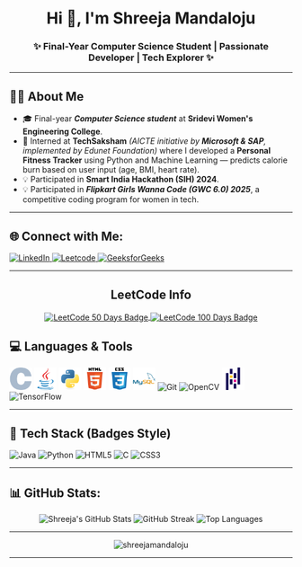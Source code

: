 <!-- Profile Header -->
<h1 align="center">Hi 👋, I'm Shreeja Mandaloju</h1>
<h3 align="center">✨ Final-Year Computer Science Student | Passionate Developer | Tech Explorer ✨</h3>

---

## 👩‍💻 About Me

- 🎓 Final-year ***Computer Science student*** at **Sridevi Women's Engineering College**.
- 🤖 Interned at **TechSaksham** *(AICTE initiative by **Microsoft & SAP**, implemented by Edunet Foundation)* where I developed a **Personal Fitness Tracker** using Python and Machine Learning — predicts calorie burn based on user input (age, BMI, heart rate).
- 💡 Participated in **Smart India Hackathon (SIH) 2024**.
- 💡 Participated in ***Flipkart Girls Wanna Code (GWC 6.0) 2025***, a competitive coding program for women in tech.

---

## 🌐 Connect with Me:

<p align="left">
  <a href="https://linkedin.com/in/shreejamandaloju" target="_blank">
    <img src="https://raw.githubusercontent.com/rahuldkjain/github-profile-readme-generator/master/src/images/icons/Social/linked-in-alt.svg" alt="LinkedIn" height="30" width="40" />
  </a>
  <a href="https://www.leetcode.com/shreejam21" target="_blank">
    <img src="https://raw.githubusercontent.com/rahuldkjain/github-profile-readme-generator/master/src/images/icons/Social/leet-code.svg" alt="Leetcode" height="30" width="40" />
  </a>
  <a href="https://auth.geeksforgeeks.org/user/shreejamandaloju" target="_blank">
    <img src="https://raw.githubusercontent.com/rahuldkjain/github-profile-readme-generator/master/src/images/icons/Social/geeks-for-geeks.svg" alt="GeeksforGeeks" height="30" width="40" />
  </a>
</p>

---

<div align="center"> 
  <h2 align="center">LeetCode Info</h2>  
  <p align="center">
    <!-- 50 Days Badge -->
    <a href="https://leetcode.com/ShreejaMandaloju/" target="_blank">
      <img align="center" src="https://assets.leetcode.com/static_assets/marketing/2024-50.gif" alt="LeetCode 50 Days Badge" height="200" width="200" />
    </a>
    <!-- 100 Days Badge -->
    <a href="https://leetcode.com/ShreejaMandaloju/" target="_blank">
      <img align="center" src="https://assets.leetcode.com/static_assets/marketing/2024-100.gif" alt="LeetCode 100 Days Badge" height="200" width="200" />
    </a>
  </p>
</div>

## 💻 Languages & Tools

<p align="left">
  <img src="https://raw.githubusercontent.com/devicons/devicon/master/icons/c/c-original.svg" alt="C" width="40" height="40"/>
  <img src="https://raw.githubusercontent.com/devicons/devicon/master/icons/java/java-original.svg" alt="Java" width="40" height="40"/>
  <img src="https://raw.githubusercontent.com/devicons/devicon/master/icons/python/python-original.svg" alt="Python" width="40" height="40"/>
  <img src="https://raw.githubusercontent.com/devicons/devicon/master/icons/html5/html5-original-wordmark.svg" alt="HTML" width="40" height="40"/>
  <img src="https://raw.githubusercontent.com/devicons/devicon/master/icons/css3/css3-original-wordmark.svg" alt="CSS" width="40" height="40"/>
  <img src="https://raw.githubusercontent.com/devicons/devicon/master/icons/mysql/mysql-original-wordmark.svg" alt="MySQL" width="40" height="40"/>
  <img src="https://www.vectorlogo.zone/logos/git-scm/git-scm-icon.svg" alt="Git" width="40" height="40"/>
  <img src="https://www.vectorlogo.zone/logos/opencv/opencv-icon.svg" alt="OpenCV" width="40" height="40"/>
  <img src="https://raw.githubusercontent.com/devicons/devicon/2ae2a900d2f041da66e950e4d48052658d850630/icons/pandas/pandas-original.svg" alt="Pandas" width="40" height="40"/>
  <img src="https://www.vectorlogo.zone/logos/tensorflow/tensorflow-icon.svg" alt="TensorFlow" width="40" height="40"/>
</p>

---

## 🧠 Tech Stack (Badges Style)

![Java](https://img.shields.io/badge/java-%23ED8B00.svg?style=for-the-badge&logo=openjdk&logoColor=white) 
![Python](https://img.shields.io/badge/python-3670A0?style=for-the-badge&logo=python&logoColor=ffdd54) 
![HTML5](https://img.shields.io/badge/html5-%23E34F26.svg?style=for-the-badge&logo=html5&logoColor=white) 
![C](https://img.shields.io/badge/c-%2300599C.svg?style=for-the-badge&logo=c&logoColor=white) 
![CSS3](https://img.shields.io/badge/css3-%231572B6.svg?style=for-the-badge&logo=css3&logoColor=white)

---

## 📊 GitHub Stats:

<p align="center">
  <img src="https://github-readme-stats.vercel.app/api?username=ShreejaMandaloju&theme=transparent&hide_border=false&include_all_commits=true&count_private=true" alt="Shreeja's GitHub Stats" />
  <img src="https://nirzak-streak-stats.vercel.app/?user=ShreejaMandaloju&theme=transparent&hide_border=false" alt="GitHub Streak" />
  <img src="https://github-readme-stats.vercel.app/api/top-langs/?username=ShreejaMandaloju&theme=transparent&hide_border=false&layout=compact" alt="Top Languages" />
</p>

---

<p align="center">
  <img src="https://komarev.com/ghpvc/?username=ShreejaMandaloju&label=Profile%20views&color=0e75b6&style=flat" alt="shreejamandaloju" />
</p>

---
<!-- Proudly created with GPRM ( https://gprm.itsvg.in ) -->
